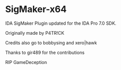 # SigMaker-x64

IDA SigMaker Plugin updated for the IDA Pro 7.0 SDK.



Originally made by P4TR!CK

Credits also go to bobbysing and xero|hawk

Thanks to gir489 for the contributions

RIP GameDeception
